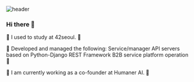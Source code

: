 ![header](https://capsule-render.vercel.app/api?type=slice&color=auto&height=300&section=header&text=DaeBeomCho&fontSize=119)

### Hi there 👋

🌱 I used to study at 42seoul. 🌱

🌱 Developed and managed the following:
Service/manager API servers based on Python-Django REST Framework
B2B service platform operation 🌱

🌱 I am currently working as a co-founder at Humaner AI.  🌱

<!--
**DBrider3/DBrider3** is a ✨ _special_ ✨ repository because its `README.md` (this file) appears on your GitHub profile.

Here are some ideas to get you started:

- 🔭 I’m currently working on ...
- 🌱 I’m currently learning ...
- 👯 I’m looking to collaborate on ...
- 🤔 I’m looking for help with ...
- 💬 Ask me about ...
- 📫 How to reach me: ...
- 😄 Pronouns: ...
- ⚡ Fun fact: ...
-->
